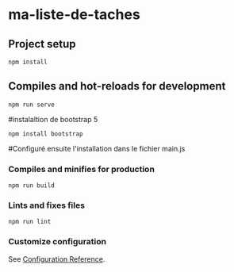 # ma-liste-de-taches

## Project setup
```
npm install
```

## Compiles and hot-reloads for development
```
npm run serve
```

#instalaltion de bootstrap 5

``` 
npm install bootstrap
```
#Configuré ensuite l'installation dans le fichier main.js

### Compiles and minifies for production
```
npm run build
```

### Lints and fixes files
```
npm run lint
```

### Customize configuration
See [Configuration Reference](https://cli.vuejs.org/config/).
